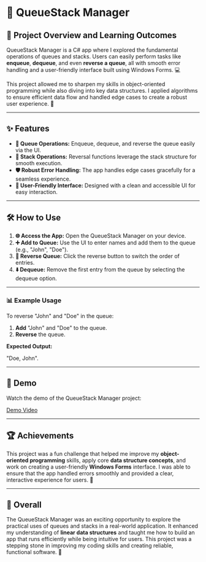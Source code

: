 # 🔄 QueueStack Manager

## 🚀 Project Overview and Learning Outcomes

QueueStack Manager is a C# app where I explored the fundamental operations of queues and stacks. Users can easily perform tasks like **enqueue**, **dequeue**, and even **reverse a queue**, all with smooth error handling and a user-friendly interface built using Windows Forms. 💻

This project allowed me to sharpen my skills in object-oriented programming while also diving into key data structures. I applied algorithms to ensure efficient data flow and handled edge cases to create a robust user experience. 🎯

---

## ✨ Features

- **🔄 Queue Operations:** Enqueue, dequeue, and reverse the queue easily via the UI.
- **🔁 Stack Operations:** Reversal functions leverage the stack structure for smooth execution.
- **🛡️ Robust Error Handling:** The app handles edge cases gracefully for a seamless experience.
- **📱 User-Friendly Interface:** Designed with a clean and accessible UI for easy interaction.

---

## 🛠️ How to Use

1. **🌐 Access the App:** Open the QueueStack Manager on your device.
2. **➕ Add to Queue:** Use the UI to enter names and add them to the queue (e.g., "John", "Doe").
3. **🔄 Reverse Queue:** Click the reverse button to switch the order of entries.
4. **⬇️ Dequeue:** Remove the first entry from the queue by selecting the dequeue option.

---

### 📊 Example Usage

To reverse "John" and "Doe" in the queue:
1. **Add** "John" and "Doe" to the queue.
2. **Reverse** the queue.

**Expected Output:**  

"Doe, John".

---

## 🎥 Demo

Watch the demo of the QueueStack Manager project:

[Demo Video](https://youtu.be/wB8RRBgBnls?si=uqIjG7HZu7N83ofK)

---

## 🏆 Achievements

This project was a fun challenge that helped me improve my **object-oriented programming** skills, apply core **data structure concepts**, and work on creating a user-friendly **Windows Forms** interface. I was able to ensure that the app handled errors smoothly and provided a clear, interactive experience for users. 💪

---

## 🌟 Overall

The QueueStack Manager was an exciting opportunity to explore the practical uses of queues and stacks in a real-world application. It enhanced my understanding of **linear data structures** and taught me how to build an app that runs efficiently while being intuitive for users. This project was a stepping stone in improving my coding skills and creating reliable, functional software. 🌱
